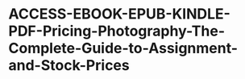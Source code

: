 # ACCESS-EBOOK-EPUB-KINDLE-PDF-Pricing-Photography-The-Complete-Guide-to-Assignment-and-Stock-Prices